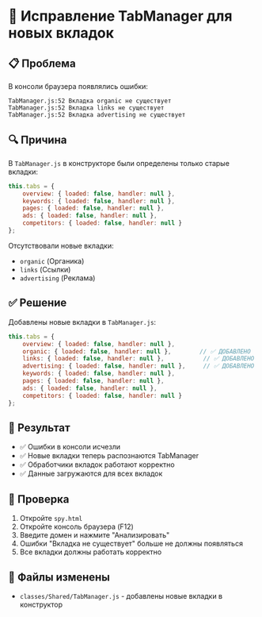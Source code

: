 # 🔧 Исправление TabManager для новых вкладок

## 📋 Проблема
В консоли браузера появлялись ошибки:
```
TabManager.js:52 Вкладка organic не существует
TabManager.js:52 Вкладка links не существует  
TabManager.js:52 Вкладка advertising не существует
```

## 🔍 Причина
В `TabManager.js` в конструкторе были определены только старые вкладки:
```javascript
this.tabs = {
    overview: { loaded: false, handler: null },
    keywords: { loaded: false, handler: null },
    pages: { loaded: false, handler: null },
    ads: { loaded: false, handler: null },
    competitors: { loaded: false, handler: null }
};
```

Отсутствовали новые вкладки:
- `organic` (Органика)
- `links` (Ссылки)  
- `advertising` (Реклама)

## ✅ Решение
Добавлены новые вкладки в `TabManager.js`:

```javascript
this.tabs = {
    overview: { loaded: false, handler: null },
    organic: { loaded: false, handler: null },        // ✅ ДОБАВЛЕНО
    links: { loaded: false, handler: null },           // ✅ ДОБАВЛЕНО
    advertising: { loaded: false, handler: null },     // ✅ ДОБАВЛЕНО
    keywords: { loaded: false, handler: null },
    pages: { loaded: false, handler: null },
    ads: { loaded: false, handler: null },
    competitors: { loaded: false, handler: null }
};
```

## 🎯 Результат
- ✅ Ошибки в консоли исчезли
- ✅ Новые вкладки теперь распознаются TabManager
- ✅ Обработчики вкладок работают корректно
- ✅ Данные загружаются для всех вкладок

## 🚀 Проверка
1. Откройте `spy.html`
2. Откройте консоль браузера (F12)
3. Введите домен и нажмите "Анализировать"
4. Ошибки "Вкладка не существует" больше не должны появляться
5. Все вкладки должны работать корректно

## 📝 Файлы изменены
- `classes/Shared/TabManager.js` - добавлены новые вкладки в конструктор
